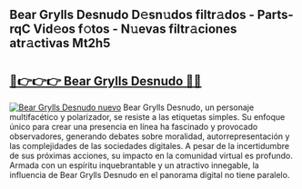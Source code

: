 ## Bear Grylls Desnudo D𝚎sn𝚞dos filtr𝚊dos - Parts-rqC Vid𝚎os f𝚘tos - N𝚞evas filtr𝚊ciones atr𝚊ctivas Mt2h5

# <h2><a href="http://mb5jes3.tromn.icu/?c=Bear+Grylls+Desnudo">🔗👉👉👉 Bear Grylls Desnudo 🔗🔗</a></h2>

[![Bear Grylls Desnudo nuevo](https://i.imgur.com/pEAQMta.gif)](http://mb5jes3.tromn.icu/?c=Bear+Grylls+Desnudo)
Bear Grylls Desnudo, un personaje multifacético y polarizador, se resiste a las etiquetas simples. Su enfoque único para crear una presencia en línea ha fascinado y provocado observadores, generando debates sobre moralidad, autorrepresentación y las complejidades de las sociedades digitales. A pesar de la incertidumbre de sus próximas acciones, su impacto en la comunidad virtual es profundo. Armada con un espíritu inquebrantable y un atractivo innegable, la influencia de Bear Grylls Desnudo en el panorama digital no tiene paralelo.
